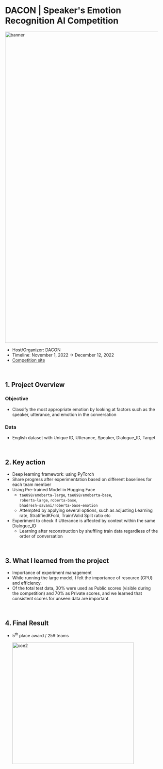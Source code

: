 # DACON |  Speaker's Emotion Recognition AI Competition
<img width="1024" alt="banner" src="https://user-images.githubusercontent.com/103119868/229271264-5122b223-6556-4db3-bad7-5b1dd9ea7935.png">

- Host/Organizer: DACON
- Timeline: November 1, 2022 → December 12, 2022
- <a href="https://dacon.io/competitions/official/236027/overview/description" target="_blank" rel="noreferrer noopener">Competition site</a>

<br>

## 1. Project Overview
### Objective
- Classify the most appropriate emotion by looking at factors such as the speaker, utterance, and emotion in the conversation

### Data
- English dataset with Unique ID, Utterance, Speaker, Dialogue_ID, Target

<br>

## 2. Key action
- Deep learning framework: using PyTorch
- Share progress after experimentation based on different baselines for each team member
- Using Pre-trained Model in Hugging Face
    - `tae898/emoberta-large`, `tae898/emoberta-base`,<br>
    `roberta-large`, `roberta-base`,<br>
    `bhadresh-savani/roberta-base-emotion`
    - Attempted by applying several options, such as adjusting Learning rate, StratifiedKFold, Train/Valid Split ratio etc
- Experiment to check if Utterance is affected by context within the same Dialogue_ID
    - Learning after reconstruction by shuffling train data regardless of the order of conversation

<br>

## 3. What I learned from the project
- Importance of experiment management
- While running the large model, I felt the importance of resource (GPU) and efficiency.
- Of the total test data, 30% were used as Public scores (visible during the competition) and 70% as Private scores, and we learned that consistent scores for unseen data are important.

<br>

## 4. Final Result
- 5<sup>th</sup> place award / 259 teams  

    <img width="400" alt="coe2" src="https://user-images.githubusercontent.com/103119868/218729064-d90a2cf5-0d47-4be0-8d13-49a1543b6397.png">